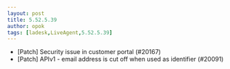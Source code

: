 ```yaml
---
layout: post
title: 5.52.5.39
author: opok
tags: [ladesk,LiveAgent,5.52.5.39]
---
```


- [Patch] Security issue in customer portal (#20167)
- [Patch] APIv1 - email address is cut off when used as identifier (#20091)
